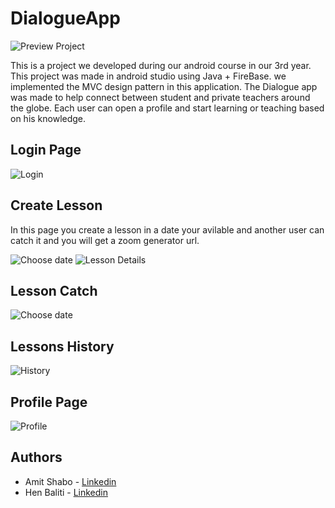 # DialogueApp

![Preview Project](https://github.com/HenBaliti/DialogueApp/blob/master/app/src/main/res/read/home.jpeg)

This is a project we developed during our android course in our 3rd year. This project was made in android studio using Java + FireBase. we implemented the MVC design pattern in this application.
The Dialogue app was made to help connect between student and private teachers around the globe. Each user can open a profile and start learning or teaching based on his knowledge.

## Login Page
![Login](https://github.com/HenBaliti/DialogueApp/blob/master/app/src/main/res/read/login.jpeg)


## Create Lesson

In this page you create a lesson in a date your avilable and another user can catch it and you will get a zoom generator url.

![Choose date](https://github.com/HenBaliti/DialogueApp/blob/master/app/src/main/res/read/date.jpeg)
![Lesson Details](https://github.com/HenBaliti/DialogueApp/blob/master/app/src/main/res/read/createlesson.jpeg)

## Lesson Catch
![Choose date](https://github.com/HenBaliti/DialogueApp/blob/master/app/src/main/res/read/lessontwo.jpeg)


## Lessons History
![History](https://github.com/HenBaliti/DialogueApp/blob/master/app/src/main/res/read/history.jpeg)






## Profile Page
![Profile](https://github.com/HenBaliti/DialogueApp/blob/master/app/src/main/res/read/profile.jpeg)




## Authors

- Amit Shabo - [Linkedin](https://www.linkedin.com/in/amit-shabo/)
- Hen Baliti - [Linkedin](https://www.linkedin.com/in/hen-baliti/)
